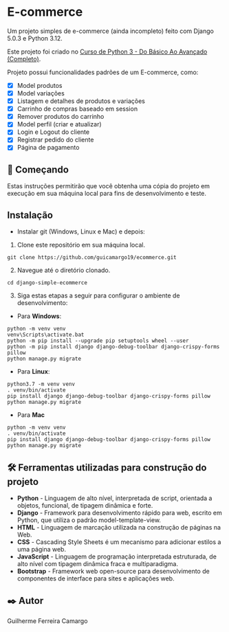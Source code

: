 # E-commerce

Um projeto simples de e-commerce (ainda incompleto) feito com Django 5.0.3 e Python 3.12.

Este projeto foi criado no [Curso de Python 3 - Do Básico Ao Avançado (Completo)](https://www.udemy.com/course/python-3-do-zero-ao-avancado/).

Projeto possui funcionalidades padrões de um E-commerce, como:

- [x] Model produtos
- [x] Model variações
- [x] Listagem e detalhes de produtos e variações
- [x] Carrinho de compras baseado em session
- [x] Remover produtos do carrinho
- [x] Model perfil (criar e atualizar)
- [x] Login e Logout do cliente
- [x] Registrar pedido do cliente
- [x] Página de pagamento

## 🚀 Começando

Estas instruções permitirão que você obtenha uma cópia do projeto em execução em sua máquina local para fins de desenvolvimento e teste.

## Instalação

- Instalar git (Windows, Linux e Mac) e depois:

1. Clone este repositório em sua máquina local.

```
git clone https://github.com/guicamargo19/ecommerce.git
```

2. Navegue até o diretório clonado.

```
cd django-simple-ecommerce
```

3. Siga estas etapas a seguir para configurar o ambiente de desenvolvimento:

- Para **Windows**:

```
python -m venv venv
venv\Scripts\activate.bat
python -m pip install --upgrade pip setuptools wheel --user
python -m pip install django django-debug-toolbar django-crispy-forms pillow
python manage.py migrate
```

- Para **Linux**:

```
python3.7 -m venv venv
. venv/bin/activate
pip install django django-debug-toolbar django-crispy-forms pillow
python manage.py migrate
```

- Para **Mac**

```
python -m venv venv
. venv/bin/activate
pip install django django-debug-toolbar django-crispy-forms pillow
python manage.py migrate
```

## 🛠️ Ferramentas utilizadas para construção do projeto

* **Python** - Linguagem de alto nível, interpretada de script, orientada a objetos, funcional, de tipagem dinâmica e forte.
* **Django** - Framework para desenvolvimento rápido para web, escrito em Python, que utiliza o padrão model-template-view.
* **HTML** - Linguagem de marcação utilizada na construção de páginas na Web.
* **CSS** - Cascading Style Sheets é um mecanismo para adicionar estilos a uma página web.
* **JavaScript** - Linguagem de programação interpretada estruturada, de alto nível com tipagem dinâmica fraca e multiparadigma.
* **Bootstrap** - Framework web open-source para desenvolvimento de componentes de interface para sites e aplicações web.

## ✒️ Autor

Guilherme Ferreira Camargo
